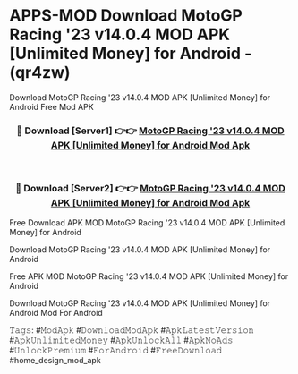 # APPS-MOD Download MotoGP Racing '23 v14.0.4 MOD APK [Unlimited Money] for Android - (qr4zw)
Download MotoGP Racing '23 v14.0.4 MOD APK [Unlimited Money] for Android Free Mod APK

<div align="center">
<h3>🔴 Download [Server1] 👉👉 <a href="https://apk-comot.site?title=MotoGP_Racing_'23_v14.0.4_MOD_APK_[Unlimited_Money]_for_Android">MotoGP Racing '23 v14.0.4 MOD APK [Unlimited Money] for Android Mod Apk</a></h3><br>

<h3>🔴 Download [Server2] 👉👉 <a href="https://apk-comot.site?title=MotoGP_Racing_'23_v14.0.4_MOD_APK_[Unlimited_Money]_for_Android">MotoGP Racing '23 v14.0.4 MOD APK [Unlimited Money] for Android Mod Apk</a></h3>
</div>


Free Download APK MOD MotoGP Racing '23 v14.0.4 MOD APK [Unlimited Money] for Android

Download MotoGP Racing '23 v14.0.4 MOD APK [Unlimited Money] for Android 

Free APK MOD MotoGP Racing '23 v14.0.4 MOD APK [Unlimited Money] for Android 

Download MotoGP Racing '23 v14.0.4 MOD APK [Unlimited Money] for Android Mod For Android

𝚃𝚊𝚐𝚜: #𝙼𝚘𝚍𝙰𝚙𝚔 #𝙳𝚘𝚠𝚗𝚕𝚘𝚊𝚍𝙼𝚘𝚍𝙰𝚙𝚔 #𝙰𝚙𝚔𝙻𝚊𝚝𝚎𝚜𝚝𝚅𝚎𝚛𝚜𝚒𝚘𝚗 #𝙰𝚙𝚔𝚄𝚗𝚕𝚒𝚖𝚒𝚝𝚎𝚍𝙼𝚘𝚗𝚎𝚢 #𝙰𝚙𝚔𝚄𝚗𝚕𝚘𝚌𝚔𝙰𝚕𝚕 #𝙰𝚙𝚔𝙽𝚘𝙰𝚍𝚜 #𝚄𝚗𝚕𝚘𝚌𝚔𝙿𝚛𝚎𝚖𝚒𝚞𝚖 #𝙵𝚘𝚛𝙰𝚗𝚍𝚛𝚘𝚒𝚍 #𝙵𝚛𝚎𝚎𝙳𝚘𝚠𝚗𝚕𝚘𝚊𝚍 #home_design_mod_apk